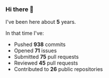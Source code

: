 ### Hi there 👋

I've been here about **5** years.

In that time I've:

- Pushed **938** commits
- Opened **71** issues
- Submitted **75** pull requests
- Reviewed **45** pull requests
- Contributed to **26** public repositories

<!-- ![My scrobbles](https://lastfm-recently-played.vercel.app/api?user=dotdub) -->
